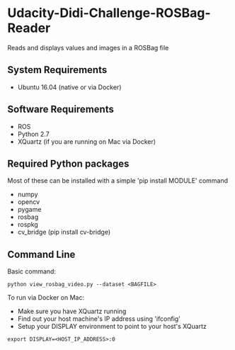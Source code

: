 # Udacity-Didi-Challenge-ROSBag-Reader
Reads and displays values and images in a ROSBag file

## System Requirements

* Ubuntu 16.04 (native or via Docker)

## Software Requirements

* ROS
* Python 2.7
* XQuartz (if you are running on Mac via Docker)

## Required Python packages

Most of these can be installed with a simple 'pip install MODULE' command

* numpy
* opencv
* pygame
* rosbag
* rospkg
* cv_bridge (pip install cv-bridge)

## Command Line

Basic command:

`
python view_rosbag_video.py --dataset <BAGFILE>
`

To run via Docker on Mac:

* Make sure you have XQuartz running
* Find out your host machine's IP address using 'ifconfig'
* Setup your DISPLAY environment to point to your host's XQuartz

`export DISPLAY=<HOST_IP_ADDRESS>:0`    
